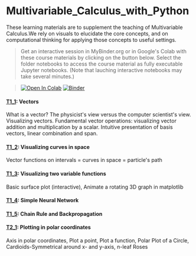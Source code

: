 # Multivariable_Calculus_with_Python
These learning materials are to supplement the teaching of Multivariable Calculus.We rely on visuals to elucidate the core concepts, and on computational thinking for applying those concepts 
to useful settings. 

> Get an interactive session in MyBinder.org or in Google's Colab with these course materials by clicking on the button below. Select the folder notebooks to access the course material as fully executable Jupyter notebooks. (Note that lauching interactive notebooks may take several minutes.) 

>[![Open In Colab](https://colab.research.google.com/assets/colab-badge.svg)](https://colab.research.google.com/github/bkimo/Multivariable_Calculus_with_Python) 
 [![Binder](https://mybinder.org/badge_logo.svg)](https://mybinder.org/v2/gh/bkimo/Multivariable_Calculus_with_Python/master)

#### [T1_1](T1_1_Vectors.ipynb): Vectors
What is a vector? The physicist's view versus the computer scientist's view. Visualizing vectors. Fundamental vector operations: visualizing vector addition and multiplication by a scalar. 
Intuitive presentation of basis vectors, linear combination and span. 

#### [T1_2](T1_2_visualizing_space_curves.ipynb): Visualizing curves in space
Vector functions on intervals = curves in space = particle's path

#### [T1_3](T1_3_visualizing_two_variable_functions.ipynb): Visualizing two variable functions
Basic surface plot (interactive), Animate a rotating 3D graph in matplotlib 

#### [T1_4](T1_4_simple_nn.ipynb): Simple Neural Network

#### [T1_5](T1_5_chain_rule_and_backpropagation.ipynb): Chain Rule and Backpropagation

#### [T2_1](T2_1_polar_plot.ipynb): Plotting in polar coordinates
Axis in polar coordinates, Plot a point, Plot a function, Polar Plot of a Circle, Cardioids-Symmetrical around x- and y-axis, n-leaf Roses
